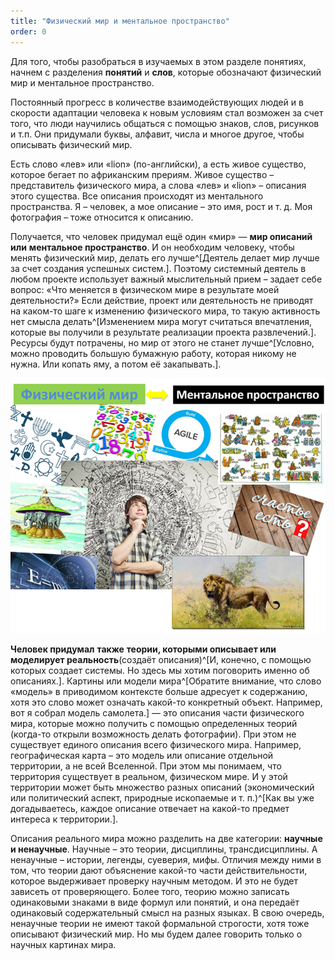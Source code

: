 ```yaml
---
title: "Физический мир и ментальное пространство"
order: 0
---
```




Для того, чтобы разобраться в изучаемых в этом разделе понятиях, начнем с разделения **понятий** и **слов**, которые обозначают физический мир и ментальное пространство.

Постоянный прогресс в количестве взаимодействующих людей и в скорости адаптации человека к новым условиям стал возможен за счет того, что люди научились общаться с помощью знаков, слов, рисунков и т.п. Они придумали буквы, алфавит, числа и многое другое, чтобы описывать физический мир.

Есть слово «лев» или «lion» (по-английски), а есть живое существо, которое бегает по африканским прериям. Живое существо – представитель физического мира, а слова «лев» и «lion» – описания этого существа. Все описания происходят из ментального пространства. Я – человек, а мое описание – это имя, рост и т. д. Моя фотография – тоже относится к описанию.

Получается, что человек придумал ещё один «мир» — **мир описаний** **или** **ментальное пространство**. И он необходим человеку, чтобы менять физический мир, делать его лучше^[Деятель делает мир лучше за счет создания успешных систем.]. Поэтому системный деятель в любом проекте использует важный мыслительный прием – задает себе вопрос: «Что меняется в физическом мире в результате моей деятельности?» Если действие, проект или деятельность не приводят на каком-то шаге к изменению физического мира, то такую активность нет смысла делать^[Изменением мира могут считаться впечатления, которые вы получили в результате реализации проекта развлечений.]. Ресурсы будут потрачены, но мир от этого не станет лучше^[Условно, можно проводить большую бумажную работу, которая никому не нужна. Или копать яму, а потом её закапывать.].


![](./physical-world-and-mental-space-2.png)


**Человек придумал** **также** **теории, которыми описывает или моделирует реальность**(создаёт описания)^[И, конечно, с помощью которых создает системы. Но здесь мы хотим поговорить именно об описаниях.]. Картины или модели мира^[Обратите внимание, что слово «модель» в приводимом контексте больше адресует к содержанию, хотя это слово может означать какой-то конкретный объект. Например, вот я собрал модель самолета.] — это описания части физического мира, которые можно получить с помощью определенных теорий (когда-то открыли возможность делать фотографии). При этом не существует единого описания всего физического мира. Например, географическая карта – это модель или описание отдельной территории, а не всей Вселенной. При этом мы понимаем, что территория существует в реальном, физическом мире. И у этой территории может быть множество разных описаний (экономический или политический аспект, природные ископаемые и т. п.)^[Как вы уже догадываетесь, каждое описание отвечает на какой-то предмет интереса к территории.].

Описания реального мира можно разделить на две категории: **научные и ненаучные**. Научные – это теории, дисциплины, трансдисциплины. А ненаучные – истории, легенды, суеверия, мифы. Отличия между ними в том, что теории дают объяснение какой-то части действительности, которое выдерживает проверку научным методом. И это не будет зависеть от проверяющего. Более того, теорию можно записать одинаковыми знаками в виде формул или понятий, и она передаёт одинаковый содержательный смысл на разных языках. В свою очередь, ненаучные теории не имеют такой формальной строгости, хотя тоже описывают физический мир. Но мы будем далее говорить только о научных картинах мира.

